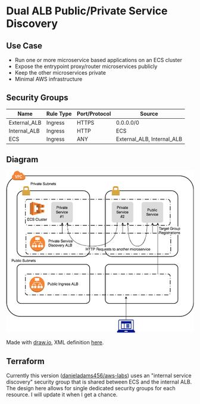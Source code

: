 # Dual ALB Public/Private Service Discovery

## Use Case
- Run one or more microservice based applications on an ECS cluster
- Expose the entrypoint proxy/router microservices publicly
- Keep the other microservices private
- Minimal AWS infrastructure

## Security Groups
| Name         | Rule Type | Port/Protocol | Source                     |
| ------------ | --------- | ------------- | -------------------------- |
| External_ALB | Ingress   | HTTPS         | 0.0.0.0/0                  |
| Internal_ALB | Ingress   | HTTP          | ECS                        |
| ECS          | Ingress   | ANY           | External_ALB, Internal_ALB |

## Diagram
![dual alb diagram](images/dual_alb.png)

Made with [draw.io](https://www.draw.io), XML definition [here](./images/dual_alb_drawio.xml).

## Terraform
Currently this version ([danieladams456/aws-labs](https://github.com/danieladams456/aws-labs/tree/master/dual_alb)) uses an "internal service discovery" security group that is shared between ECS and the internal ALB.  The design here allows for single dedicated security groups for each resource.  I will update it when I get a chance.
